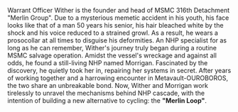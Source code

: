 Warrant Officer Wither is the founder and head of MSMC 316th Detachment "Merlin Group". Due to a mysterious memetic accident in his youth, his face looks like that of a man 50 years his senior, his hair bleached white by the shock and his voice reduced to a strained growl. As a result, he wears a prosocollar at all times to disguise his deformities.
An NHP specialist for as long as he can remember, Wither's journey truly began during a routine MSMC salvage operation. Amidst the vessel's wreckage and against all odds, he found a still-living NHP named Morrigan. Fascinated by the discovery, he quietly took her in, repairing her systems in secret. After years of working together and a harrowing encounter in Metavault-OUROBOROS, the two share an unbreakable bond.
Now, Wither and Morrigan work tirelessly to unravel the mechanisms behind NHP cascade, with the intention of building a new alternative to cycling: the **"Merlin Loop"**.